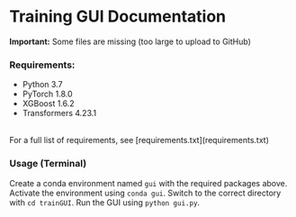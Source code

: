 # Training GUI Documentation
**Important:** Some files are missing (too large to upload to GitHub)

### Requirements:
- Python 3.7
- PyTorch 1.8.0
- XGBoost 1.6.2
- Transformers 4.23.1
<br>
For a full list of requirements, see [requirements.txt](requirements.txt)

### Usage (Terminal)
Create a conda environment named `gui` with the required packages above.
Activate the environment using `conda gui`.
Switch to the correct directory with `cd trainGUI`.
Run the GUI using `python gui.py`.
